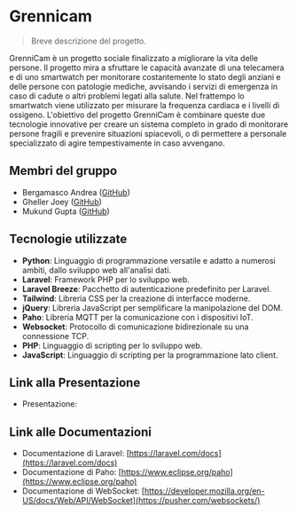 # Grennicam

> Breve descrizione del progetto.

GrenniCam è un progetto sociale finalizzato a migliorare la vita delle persone. Il progetto mira a sfruttare le capacità avanzate di una telecamera e di uno smartwatch per monitorare costantemente lo stato degli anziani e delle persone con patologie mediche, avvisando i servizi di emergenza in caso di cadute o altri problemi legati alla salute. Nel frattempo lo smartwatch viene utilizzato per misurare la frequenza cardiaca e i livelli di ossigeno. L'obiettivo del progetto GrenniCam è combinare queste due tecnologie innovative per creare un sistema completo in grado di monitorare persone fragili e prevenire situazioni spiacevoli, o di permettere a personale specializzato di agire tempestivamente in caso avvengano. 

## Membri del gruppo

- Bergamasco Andrea ([GitHub](https://github.com/bergamasco02))
- Gheller Joey ([GitHub](https://github.com/JoeyGheller04))
- Mukund Gupta ([GitHub](https://github.com/gupta-mukund))

## Tecnologie utilizzate

- **Python**: Linguaggio di programmazione versatile e adatto a numerosi ambiti, dallo sviluppo web all'analisi dati.
- **Laravel**: Framework PHP per lo sviluppo web.
- **Laravel Breeze**: Pacchetto di autenticazione predefinito per Laravel.
- **Tailwind**: Libreria CSS per la creazione di interfacce moderne.
- **jQuery**: Libreria JavaScript per semplificare la manipolazione del DOM.
- **Paho**: Libreria MQTT per la comunicazione con i dispositivi IoT.
- **Websocket**: Protocollo di comunicazione bidirezionale su una connessione TCP.
- **PHP**: Linguaggio di scripting per lo sviluppo web.
- **JavaScript**: Linguaggio di scripting per la programmazione lato client.

## Link alla Presentazione
- Presentazione: 

## Link alle Documentazioni
- Documentazione di Laravel: [https://laravel.com/docs](https://laravel.com/docs)
- Documentazione di Paho: [https://www.eclipse.org/paho](https://www.eclipse.org/paho)
- Documentazione di WebSocket: [https://developer.mozilla.org/en-US/docs/Web/API/WebSocket](https://pusher.com/websockets/)
